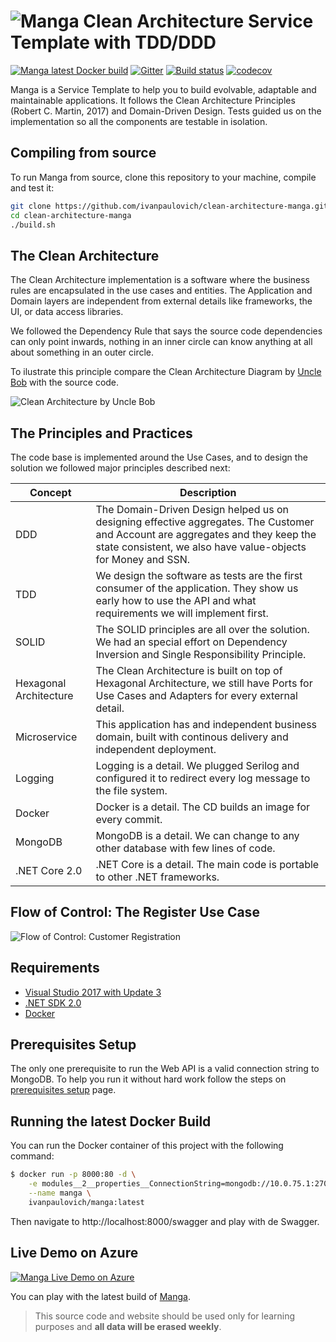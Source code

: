 ![Manga](https://raw.githubusercontent.com/ivanpaulovich/manga/master/docs/manga-icon.png) Clean Architecture Service Template with TDD/DDD
=========
[![Manga latest Docker build](https://dockerbuildbadges.quelltext.eu/status.svg?organization=ivanpaulovich&repository=manga)](https://hub.docker.com/r/ivanpaulovich/manga/) [![Gitter](https://img.shields.io/badge/chat-on%20gitter-blue.svg)](https://gitter.im/ivanpaulovich/) [![Build status](https://ci.appveyor.com/api/projects/status/0i6s33kw3y87tkb2?svg=true)](https://ci.appveyor.com/project/ivanpaulovich/clean-architecture-manga) [![codecov](https://codecov.io/gh/ivanpaulovich/clean-architecture-manga/branch/master/graph/badge.svg)](https://codecov.io/gh/ivanpaulovich/clean-architecture-manga)

Manga is a Service Template to help you to build evolvable, adaptable and maintainable applications. It follows the Clean Architecture Principles (Robert C. Martin, 2017) and Domain-Driven Design. Tests guided us on the implementation so all the components are testable in isolation.

## Compiling from source

To run Manga from source, clone this repository to your machine, compile and test it:

```sh
git clone https://github.com/ivanpaulovich/clean-architecture-manga.git
cd clean-architecture-manga
./build.sh
```

## The Clean Architecture

The Clean Architecture implementation is a software where the business rules are encapsulated in the use cases and entities. The Application and Domain layers are independent from external details like frameworks, the UI, or data access libraries.

We followed the Dependency Rule that says the source code dependencies can only point inwards, nothing in an inner circle can know anything at all about something in an outer circle.

To ilustrate this principle compare the Clean Architecture Diagram by [Uncle Bob](https://8thlight.com/blog/uncle-bob/2012/08/13/the-clean-architecture.html) with the source code.

![Clean Architecture by Uncle Bob](https://raw.githubusercontent.com/ivanpaulovich/manga/master/docs/CleanArchitecture-Uncle-Bob.jpg)

## The Principles and Practices

The code base is implemented around the Use Cases, and to design the solution we followed major principles described next: 

| Concept | Description |
| --- | --- |
| DDD | The Domain-Driven Design helped us on designing effective aggregates. The Customer and Account are aggregates and they keep the state consistent, we also have value-objects for Money and SSN. |
| TDD | We design the software as tests are the first consumer of the application. They show us early how to use the API and what requirements we will implement first. |
| SOLID | The SOLID principles are all over the solution. We had an special effort on Dependency Inversion and Single Responsibility Principle.  |
| Hexagonal Architecture | The Clean Architecture is built on top of Hexagonal Architecture, we still have Ports for Use Cases and Adapters for every external detail. |
| Microservice | This application has and independent business domain, built with continous delivery and independent deployment. |
| Logging | Logging is a detail. We plugged Serilog and configured it to redirect every log message to the file system. |
| Docker | Docker is a detail. The CD builds an image for every commit. |
| MongoDB | MongoDB is a detail. We can change to any other database with few lines of code. |
| .NET Core 2.0 | .NET Core is a detail. The main code is portable to other .NET frameworks. |

## Flow of Control: The Register Use Case

![Flow of Control: Customer Registration](https://raw.githubusercontent.com/ivanpaulovich/manga/master/docs/Flow-Of-Control.png)

## Requirements
* [Visual Studio 2017 with Update 3](https://www.visualstudio.com/en-us/news/releasenotes/vs2017-relnotes)
* [.NET SDK 2.0](https://www.microsoft.com/net/download/core)
* [Docker](https://docs.docker.com/docker-for-windows/install/)

## Prerequisites Setup

The only one prerequisite to run the Web API is a valid connection string to MongoDB. To help you run it without hard work follow the steps on [prerequisites setup](https://github.com/ivanpaulovich/manga/wiki/Prerequisites-setup) page.

## Running the latest Docker Build

You can run the Docker container of this project with the following command:

```sh
$ docker run -p 8000:80 -d \
	-e modules__2__properties__ConnectionString=mongodb://10.0.75.1:27017 \
	--name manga \
	ivanpaulovich/manga:latest
```
Then navigate to http://localhost:8000/swagger and play with de Swagger.

## Live Demo on Azure

[![Manga Live Demo on Azure](https://raw.githubusercontent.com/ivanpaulovich/manga/master/docs/Swagger.png)](http://grape.westus2.cloudapp.azure.com:8800/swagger)

You can play with the latest build of [Manga](http://grape.westus2.cloudapp.azure.com:8800/swagger "Manga").
> This source code and website should be used only for learning purposes and **all data will be erased weekly**.
